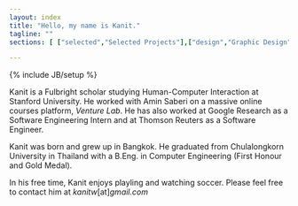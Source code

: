 ```yaml
---
layout: index
title: "Hello, my name is Kanit."
tagline: ""
sections: [ ["selected","Selected Projects"],["design","Graphic Design"],["class","Other Class Projects"]]

---
```

{% include JB/setup %}

Kanit is a Fulbright scholar studying Human-Computer Interaction at Stanford University.  He worked with Amin Saberi on a massive online courses platform, *Venture Lab*.  He has also worked at Google Research as a Software Engineering Intern and at Thomson Reuters as a Software Engineer.

Kanit was born and grew up in Bangkok.  He graduated from Chulalongkorn University in Thailand with a B.Eng. in Computer Engineering (First Honour and Gold Medal).

In his free time, Kanit enjoys playling and watching soccer.  Please feel free to contact him at *kanitw*\[at\]*gmail.com*
